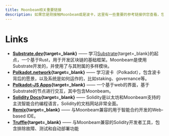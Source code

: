 ```yaml
---
title: Moonbeam相关重要链接
description: 如果您是刚接触Moonbeam或是波卡，这里有一些重要的参考链接供您查看，包括与以太坊兼容的工具。
---
```


# Links

 - **[Substrate.dev](https://substrate.dev/){target=_blank}** —— 学习[Substrate](/resources/glossary/#substrate){target=_blank}的起点，一个基于Rust，用于开发区块链的基础框架。Moonbeam是使用Substrate开发的，并使用了与其附属的多样模块。
 - **[Polkadot.network](https://polkadot.network/){target=_blank}** —— 学习波卡（Polkadot），包含波卡背后的愿景，以及系统是如何运作的，比如staking、governance等。
 - **[Polkadot-JS Apps](https://polkadot.js.org/apps){target=_blank}** —— 一个基于web的界面，基于Substrate的节点进行交互，其中包含Moonbeam。
 - **[Solidity Docs](https://solidity.readthedocs.io/){target=_blank}** —— Solidity是以太坊和Moonbeam支持的主流智能合约编程语言，Solidity的文档网站非常全面。
 - **[Remix](https://remix.ethereum.org/){target=_blank}** —— 与Moonbeam兼容的用于智能合约开发的Web-based IDE。
 - **[Truffle](https://www.trufflesuite.com/){target=_blank}** —— 与Moonbeam兼容的Solidity开发者工具，包含排除故障、测试和自动部署功能